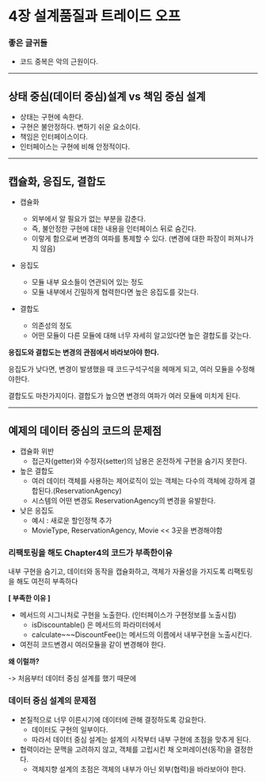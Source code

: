 # 4장 설계품질과 트레이드 오프

### 좋은 글귀들

- 코드 중복은 악의 근원이다.

---

## 상태 중심(데이터 중심)설계 vs 책임 중심 설계

- 상태는 구현에 속한다.
- 구현은 불안정하다. 변하기 쉬운 요소이다.
- 책임은 인터페이스이다.
- 인터페이스는 구현에 비해 안정적이다.

---

## 캡슐화, 응집도, 결합도

- 캡슐화
  - 외부에서 알 필요가 없는 부분을 감춘다. 
  - 즉, 불안정한 구현에 대한 내용을 인터페이스 뒤로 숨긴다.
  - 이렇게 함으로써 변경의 여파를 통제할 수 있다. (변경에 대한 파장이 퍼져나가지 않음)

- 응집도
  - 모듈 내부 요소들이 연관되어 있는 정도
  - 모듈 내부에서 긴밀하게 협력한다면 높은 응집도를 갖는다.
- 결합도
  - 의존성의 정도
  - 어떤 모듈이 다른 모듈에 대해 너무 자세히 알고있다면 높은 결합도를 갖는다.



**응집도와 결합도는 변경의 관점에서 바라보아야 한다.**
   
응집도가 낮다면, 변경이 발생했을 때 코드구석구석을 헤매게 되고, 여러 모듈을 수정해야한다.
   
결합도도 마찬가지이다. 결합도가 높으면 변경의 여파가 여러 모듈에 미치게 된다.

---

## 예제의 데이터 중심의 코드의 문제점

- 캡슐화 위반
  - 접근자(getter)와 수정자(setter)의 남용은 온전하게 구현을 숨기지 못한다.
- 높은 결합도
  - 여러 데이터 객체를 사용하는 제어로직이 있는 객체는 다수의 객체에 강하게 결합된다.(ReservationAgency)
  - 시스템의 어떤 변경도 ReservationAgency의 변경을 유발한다.
- 낮은 응집도
  - 예시 : 새로운 할인정책 추가
  - MovieType, ReservationAgency, Movie << 3곳을 변경해야함


### 리팩토링을 해도 Chapter4의 코드가 부족한이유

내부 구현을 숨기고, 데이터와 동작을 캡슐화하고, 객체가 자율성을 가지도록 리팩토링을 해도 여전히 부족하다

**[ 부족한 이유 ]**

- 메서드의 시그니처로 구현을 노출한다. (인터페이스가 구현정보를 노출시킴)
  - isDiscountable() 은 메서드의 파라미터에서
  - calculate~~~DiscountFee()는 메서드의 이름에서 내부구현을 노출시킨다.
- 여전히 코드변경시 여러모듈을 같이 변경해야 한다.

**왜 이럴까?**

-> 처음부터 데이터 중심 설계를 했기 때문에

### 데이터 중심 설계의 문제점

- 본질적으로 너무 이른시기에 데이터에 관해 결정하도록 강요한다.
  - 데이터도 구현의 일부이다.
  - 따라서 데이터 중심 설계는 설계의 시작부터 내부 구현에 초점을 맞추게 된다.
- 협력이라는 문맥을 고려하지 않고, 객체를 고립시킨 채 오퍼레이션(동작)을 결정한다.
  - 객체지향 설계의 초점은 객체의 내부가 아닌 외부(협력)을 바라보아야 한다.